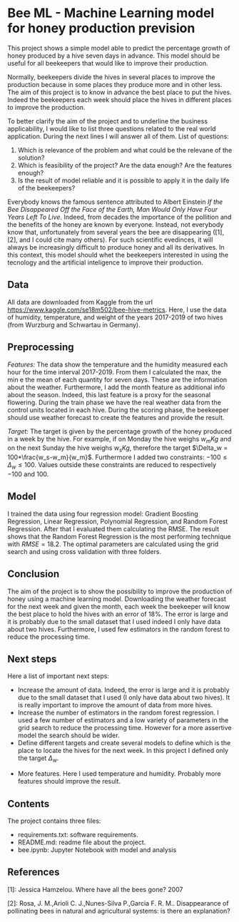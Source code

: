 # Bee ML - Machine Learning model for honey production prevision

This project shows a simple model able to predict the percentage growth of honey produced by a hive seven days in advance. This model should be useful for all beekeepers that would like to improve their production.

Normally, beekeepers divide the hives in several places to improve the production because in some places they produce more and in other less. The aim of this project is to know in advance the best place to put the hives. Indeed the beekeepers each week should place the hives in different places to improve the production.

To better clarify the aim of the project and to underline the business applicability, I would like to list three questions related to the real world application. During the next lines I will answer all of them.
List of questions:

1. Which is relevance of the problem and what could be the relevane of the solution?
1. Which is feasibility of the project? Are the data enough? Are the features enough?
1. Is the result of model reliable and it is possible to apply it in the daily life of the beekeepers? 

Everybody knows the famous sentence attributed to Albert Einstein *If the Bee Disappeared Off the Face of the Earth, Man Would Only Have Four Years Left To Live*. Indeed, from decades the importance of the pollition and the benefits of the honey are known by everyone. Instead, not everybody know that, unfortunately from several years the bee are disappearing ([1],[2], and I could cite many others). For such scientific evedinces, it will always be increasingly difficult to produce honey and all its derivatives. In this context, this model should whet the beekeepers interested in using the tecnology and the artificial inteligence to improve their production.

## Data 
All data are downloaded from Kaggle from the url https://www.kaggle.com/se18m502/bee-hive-metrics. Here, I use the data of humidity, temperature, and weight of the years 2017-2019 of two hives (from Wurzburg and Schwartau in Germany).

## Preprocessing

*Features:* The data show the temperature and the humidity measured each hour for the time interval 2017-2019. From them I calculated the max, the min e the mean of each quantity for seven days. These are the information about the weather. Furthermore, I add the month feature as additional info about the season. Indeed, this last feature is a proxy for the seasonal flowering. During the train phase we have the real weather data from the control units located in each hive. During the scoring phase, the beekeeper should use weather forecast to create the features and provide the result. 

*Target:* The target is given by the percentage growth of the honey produced in a week by the hive. For example, if on Monday the hive weighs $w_m Kg$ and on the next Sunday the hive weighs $w_s Kg$, therefore the target $\Delta_w = 100*\frac{w_s-w_m}{w_m}$. Furthermore I added two constraints: $-100 \leq \Delta_w \leq 100$. Values outside these constraints are reduced to respectively $-100$ and $100$.

## Model
I trained the data using four regression model: Gradient Boosting Regression, Linear Regression, Polynomial Regression, and Random Forest Regression. After that I evaluated them calculating the RMSE. The result shows that the Random Forest Regression is the most performing technique with $RMSE=18.2$. The optimal parameters are calculated using the grid search and using cross validation with three folders. 

## Conclusion

The aim of the project is to show the possibility to improve the production of honey using a machine learning model. Downloading the weather forecast for the next week and given the month, each week the beekeeper will know the best place to hold the hives with an error of 18%. The error is large and it is probably due to the small dataset that I used indeed I only have data about two hives. Furthermore, I used few estimators in the random forest to reduce the processing time.    

## Next steps
Here a list of important next steps:
* Increase the amount of data. Indeed, the error is large and it is probably due to the small dataset that I used (I only have data about two hives). It is really important to improve the amount of data from more hives.
* Increase the number of estimators in the random forest regression. I used a few number of estimators and a low variety of parameters in the grid search to reduce the processing time. However for a more assertive model the search should be wider. 
* Define different targets and create several models to define which is the place to locate the hives for the next week. In this project I defined only the target $\Delta_w$. 
- More features. Here I used temperature and humidity. Probably more features should improve the result. 
 
## Contents

The project contains three files:
* requirements.txt: software requirements.
* README.md: readme file about the project.
* bee.ipynb: Jupyter Notebook with model and analysis 

## References

[1]: Jessica Hamzelou. Where have all the bees gone? 2007

[2]: Rosa, J. M.,Arioli C. J.,Nunes-Silva P.,Garcia F. R. M.. Disappearance of pollinating bees in natural and agricultural systems: is there an explanation?


